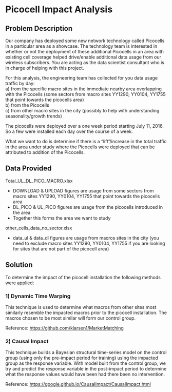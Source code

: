 # Picocell Impact Analysis
## Problem Description
Our company has deployed some new network technology called Picocells in a particular area as a showcase.
The technology team is interested in whether or not the deployment of these additional Picocells in an area with existing cell coverage helped drive/enable additional data usage from our wireless subscribers. 
You are acting as the data scientist consultant who is in charge of helping with this project.

For this analysis, the engineering team has collected for you data usage traffic by day:  
a)	from the specific macro sites in the immediate nearby area overlapping with the Picocells  (some sectors from macro sites YY1290, YY0104, YY1755 that point towards the picocells area)  
b)	from the Picocells  
c)	from other macro sites in the city (possibly to help with understanding seasonality/growth trends)

The picocells were deployed over a one week period starting July 11, 2016. So a few were installed each day over the course of a week.

What we want to do is determine if there is a “lift”/increase in the total traffic in the area under study where the Picocells were deployed that can be attributed to addition of the Picocells.

## Data Provided  
Total_UL_DL_PICO_MACRO.xlsx
-	DOWNLOAD & UPLOAD figures are usage from some sectors from macro sites YY1290, YY0104, YY1755 that point towards the picocells area
-	DL_PICO & UL_PICO figures are usage from the picocells introduced in the area
-	Together this forms the area we want to study

other_cells_data_no_sector.xlsx
-	data_ul & data_dl figures are usage from macros sites in the city (you need to exclude macro sites YY1290, YY0104, YY1755 if you are looking for sites that are not part of the picocell area)

## Solution
To determine the impact of the picocell installation the following methods were applied:

### 1) Dynamic Time Warping   
This technique is used to determine what macros from other sites most similarly resemble the impacted macros prior to the picocell installation. The macros chosen to be most similar will form our control group.  

Reference: https://github.com/klarsen1/MarketMatching

### 2) Causal Impact  
This technique builds a Bayesian structural time-series model on the control group (using only the pre-impact period for training) using the impacted group as the response variable. With model built from the control group, we try and predict the response variable in the post-impact period to determine what the response values would have been had there been no intervention.   

Reference: https://google.github.io/CausalImpact/CausalImpact.html


